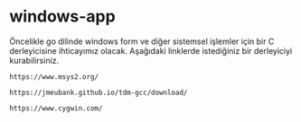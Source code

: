 # windows-app

Öncelikle go dilinde windows form ve diğer sistemsel işlemler için
bir C derleyicisine ihticayımız olacak. 
Aşağıdaki linklerde istediğiniz bir derleyiciyi kurabilirsiniz.
```
https://www.msys2.org/
```
```
https://jmeubank.github.io/tdm-gcc/download/
```
```
https://www.cygwin.com/
```

